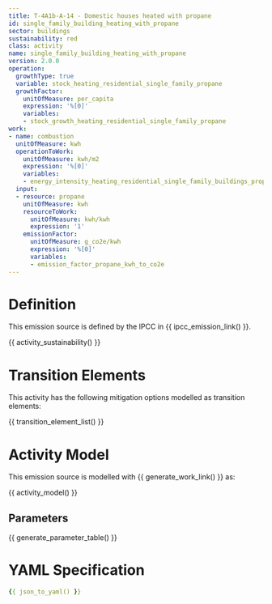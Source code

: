 ```yaml
---
title: T-4A1b-A-14 - Domestic houses heated with propane
id: single_family_building_heating_with_propane
sector: buildings
sustainability: red
class: activity
name: single_family_building_heating_with_propane
version: 2.0.0
operation:
  growthType: true
  variable: stock_heating_residential_single_family_propane
  growthFactor:
    unitOfMeasure: per_capita
    expression: '%[0]'
    variables:
    - stock_growth_heating_residential_single_family_propane
work:
- name: combustion
  unitOfMeasure: kwh
  operationToWork:
    unitOfMeasure: kwh/m2
    expression: '%[0]'
    variables:
    - energy_intensity_heating_residential_single_family_buildings_propane
  input:
  - resource: propane
    unitOfMeasure: kwh
    resourceToWork:
      unitOfMeasure: kwh/kwh
      expression: '1'
    emissionFactor:
      unitOfMeasure: g_co2e/kwh
      expression: '%[0]'
      variables:
      - emission_factor_propane_kwh_to_co2e
---
```

# Definition
This emission source is defined by the IPCC in {{ ipcc_emission_link() }}.


{{ activity_sustainability() }}

# Transition Elements

This activity has the following mitigation options modelled as transition elements:

{{ transition_element_list() }}

# Activity Model
This emission source is modelled with {{ generate_work_link() }} as:

{{ activity_model() }}

## Parameters

{{ generate_parameter_table() }}

# YAML Specification

```yaml
{{ json_to_yaml() }}
```
